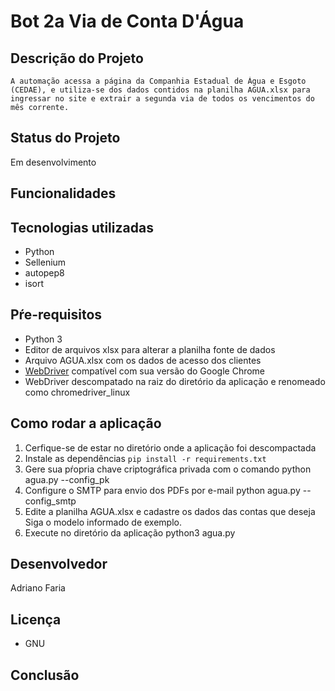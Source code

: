 # Bot 2a Via de Conta D'Água
    
## Descrição do Projeto
    A automação acessa a página da Companhia Estadual de Água e Esgoto (CEDAE), e utiliza-se dos dados contidos na planilha AGUA.xlsx para ingressar no site e extrair a segunda via de todos os vencimentos do mês corrente.

## Status do Projeto
  Em desenvolvimento

## Funcionalidades
    
## Tecnologias utilizadas
   - Python
   - Sellenium
   - autopep8
   - isort

## Pŕe-requisitos
   - Python 3
   - Editor de arquivos xlsx para alterar a planilha fonte de dados
   - Arquivo AGUA.xlsx com os dados de acesso dos clientes
   - [WebDriver](https://chromedriver.chromium.org/downloads) compatível com sua versão do Google Chrome
   - WebDriver descompatado na raiz do diretório da aplicação e renomeado como chromedriver_linux

## Como rodar a aplicação
   1. Cerfique-se de estar no diretório onde a aplicação foi descompactada
   2. Instale as dependências
        ```pip install -r requirements.txt```
   3. Gere sua pŕopria chave criptográfica privada com o comando
        python agua.py --config_pk
   4. Configure o SMTP para envio dos PDFs por e-mail
        python agua.py --config_smtp
   5. Edite a planilha AGUA.xlsx e cadastre os dados das contas que deseja
        Siga o modelo informado de exemplo.
   6. Execute no diretório da aplicação
        python3 agua.py
    
## Desenvolvedor
   Adriano Faria

## Licença
   - GNU

## Conclusão
